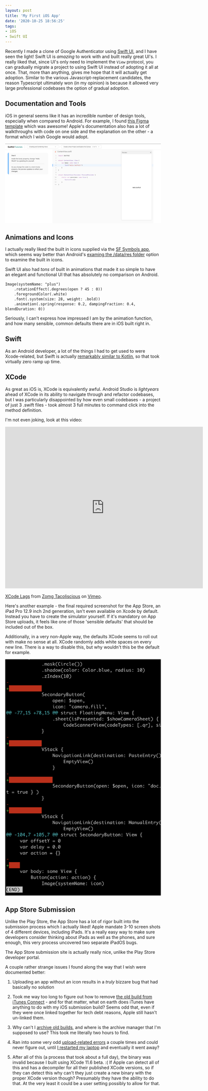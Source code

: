 ```yaml
---
layout: post
title: 'My First iOS App'
date: '2020-10-25 18:56:25'
tags:
- iOS
- Swift UI
---
```


Recently I made a clone of Google Authenticator using [Swift UI](https://developer.apple.com/xcode/swiftui/), and I have seen the light! Swift UI is _amazing_ to work with and built really great UI's. I really liked that, since UI's only need to implement the `View` protocol, you can gradually migrate a project to using Swift UI instead of adopting it all at once. That, more than anything, gives me hope that it will actually get adoption. Similar to the various Javascript-replacement candidates, the reason Typescript ultimately won (in my opinion) is because it allowed very large professional codebases the option of gradual adoption.

## Documentation and Tools

iOS in general seems like it has an incredible number of design tools, especially when compared to Android. For example, I found [this Figma template](https://www.figma.com/resources/assets/ios-app-icon-template/) which was awesome! Apple's documentation also has a lot of walkthroughs with code on one side and the explanation on the other - a format which I wish Google would adopt.

![](/images/2020/10/ios-2.png)

## Animations and Icons

I actually really liked the built in icons supplied via the [SF Symbols app](https://developer.apple.com/sf-symbols/), which seems way better than Android's [examing the /data/res folder](https://stackoverflow.com/questions/13185722/where-can-i-find-androids-default-icons) option to examine the built in icons.

Swift UI also had _tons_ of built in animations that made it so simple to have an elegant and functional UI that has absolutely no comparison on Android.

```
Image(systemName: "plus")
    .rotationEffect(.degrees(open ? 45 : 0))
    .foregroundColor(.white)
    .font(.system(size: 28, weight: .bold))
    .animation(.spring(response: 0.2, dampingFraction: 0.4, blendDuration: 0))
```

Seriously, I can't express how impressed I am by the animation function, and how many sensible, common defaults there are in iOS built right in.

## Swift

As an Android developer, a lot of the things I had to get used to were Xcode-related, but Swift is actually [remarkably similar to Kotlin](https://www.raywenderlich.com/6754-a-comparison-of-swift-and-kotlin-languages), so that took virtually zero ramp up time.

## XCode

As great as iOS is, XCode is equivalently awful. Android Studio is *lightyears* ahead of XCode in its ability to navigate through and refactor codebases, but I was particularly disappointed by how even small codebases - a project of just 3 .swift files - took almost 3 full minutes to command click into the method definition.

I'm not even joking, look at this video:

<iframe src="https://player.vimeo.com/video/472070378" width="640" height="522" frameborder="0" allow="autoplay; fullscreen" allowfullscreen></iframe>
<p><a href="https://vimeo.com/472070378">XCode Lags</a> from <a href="https://vimeo.com/user106010677">Zomg Tacoliscious</a> on <a href="https://vimeo.com">Vimeo</a>.</p>

Here's another example - the final required screenshot for the App Store, an iPad Pro 12.9 inch 2nd generation, isn't even available on Xcode by default. Instead you have to create the simulator yourself. If it's mandatory on App Store uploads, it feels like one of those 'sensible defaults' that should be included out of the box.

Additionally, in a very non-Apple way, the defaults XCode seems to roll out with make no sense at all. XCode randomly adds white spaces on every new line. There is a way to disable this, but why wouldn't this be the default for example.

![](/images/2020/10/ios-1.png)

## App Store Submission

Unlike the Play Store, the App Store has a lot of rigor built into the submission process which I actually liked! Apple mandate 3-10 screen shots of 4 different devices, including iPads. It's a really easy way to make sure developers consider thinking about iPads as well as the phones, and sure enough, this very process uncovered two separate iPadOS bugs.

The App Store submission site is actually really nice, unlike the Play Store developer portal.

A couple rather strange issues I found along the way that I wish were documented better:

1. Uploading an app without an icon results in a _truly_ bizzare bug that had basically no solution

2. Took me way too long to figure out how to remove [the old build from iTunes Connect](https://stackoverflow.com/questions/25767777/how-to-remove-a-build-from-itunes-connect) - and for that matter, what on earth does iTunes have anything to do with my iOS submission build? Seems odd that, even if they were once linked together for tech debt reasons, Apple still hasn't un-linked them.

3. Why can't I [archive old builds](https://stackoverflow.com/questions/36799156/archive-button-grayed-out-in-xcode), and where is the archive manager that I'm supposed to use? This took me literally two hours to find.

4. Ran into some very odd [upload-related errors](https://stackoverflow.com/questions/52226070/xcode-9-3-build-upload-error-exception-occurred-when-creating-mzcontentprovider) a couple times and could never figure out, until [I restarted my laptop](https://stackoverflow.com/questions/46351487/exception-occurred-when-creating-mzcontentproviderupload-for-provider-1004/52227760) and eventually it went away?

5. After all of this (a process that took about a full day), the binary was invalid because I built using XCode 11.6 beta. :( If Apple can detect all of this and has a decompiler for all their published XCode versions, so if they can detect this why can't they just create a new binary with the proper XCode version though? Presumably they have the ability to do that. At the very least it could be a user setting possibly to allow for that.